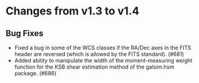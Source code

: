 Changes from v1.3 to v1.4
=========================

Bug Fixes
---------

- Fixed a bug in some of the WCS classes if the RA/Dec axes in the FITS header
  are reversed (which is allowed by the FITS standard). (#681)
- Added ability to manipulate the width of the moment-measuring weight function
  for the KSB shear estimation method of the galsim.hsm package. (#686)
